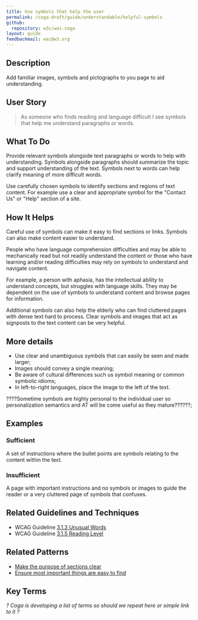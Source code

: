 ```yaml
---
title: Use symbols that help the user
permalink: /coga-draft/guide/understandable/helpful-symbols
github:
  repository: w3c/wai-coga
layout: guide
feedbackmail: wai@w3.org
---
```


## Description

Add familiar images, symbols and pictographs to you page to aid understanding.

## User Story

<blockquote class="pull">As someone who finds reading and language difficult I see symbols that help me understand paragraphs or words.</blockquote>

## What To Do

Provide relevant symbols alongside text paragraphs or words to help with understanding. Symbols alongside paragraphs should summarize the topic and support understanding of the text. Symbols next to words can help clarify meaning of more difficult words.

Use carefully chosen symbols to identify sections and regions of text content. For example use a clear and appropriate symbol for the "Contact Us" or "Help" section of a site.

## How It Helps

Careful use of symbols can make it easy to find sections or links. Symbols can also make content easier to understand.

People who have language comprehension difficulties and may be able to mechanically read but not readily understand the content or those who have learning and/or reading difficulties may rely on symbols to understand and navigate content.

For example, a person with aphasia, has the intellectual ability to understand concepts, but struggles with language skills. They may be dependent on the use of symbols to understand content and browse pages for information.

Additional symbols can also help the elderly who can find cluttered pages with dense text hard to process. Clear symbols and images that act as signposts to the text content can be very helpful.

## More details

- Use clear and unambiguous symbols that can easily be seen and made larger;
- Images should convey a single meaning;
- Be aware of cultural differences such us symbol meaning or common symbolic idioms;
- In left-to-right languages, place the image to the left of the text.

????Sometime symbols are highly personal to the individual user so personalization semantics and AT will be come useful as they mature??????;

## Examples

### Sufficient

A set of instructions where the bullet points are symbols relating to the content within the text.

### Insufficient

A page with important instructions and no symbols or images to guide the reader or a very cluttered page of symbols that confuses.

## Related Guidelines and Techniques

- WCAG Guideline [3.1.3 Unusual Words](https://www.w3.org/WAI/WCAG21/quickref/#unusual-words)
- WCAG Guideline [3.1.5 Reading Level](https://www.w3.org/WAI/WCAG21/quickref/#reading-level)

## Related Patterns

- [Make the purpose of sections clear](./clear-purpose)
- [Ensure most important things are easy to find](../findable/conspicuous-primary)

## Key Terms

_? Coga is developing a list of terms so should we repeat here or simple link to it ?_
